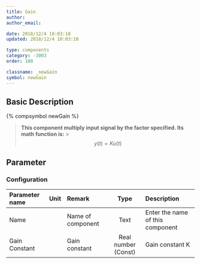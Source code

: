 ```yaml
---
title: Gain
author:
author_email:

date: 2018/12/4 10:03:10
updated: 2018/12/4 10:03:10

type: components
category: -3003
order: 100

classname: _newGain
symbol: newGain
---
```


## Basic Description

{% compsymbol newGain %}

> **This component multiply input signal by the factor specified. Its math function is:** > $$y(t) = Ku(t)$$

## Parameter

### Configuration

| Parameter name | Unit | Remark            |        Type         | Description                      |
| :------------- | :--- | :---------------- | :-----------------: | :------------------------------- |
| Name           |      | Name of component |        Text         | Enter the name of this component |
| Gain Constant  |      | Gain constant     | Real number (Const) | Gain constant K                  |

## Pin List

| Pin name | Dimension | Description |
| :------- | :-------: | :---------- |
| Input    |    1×1    | Input pin   |
| Output   |    1×1    | Output pin  |

## Using Instructions

## See Also

[Multiplier](comp_newMultiply.md)
